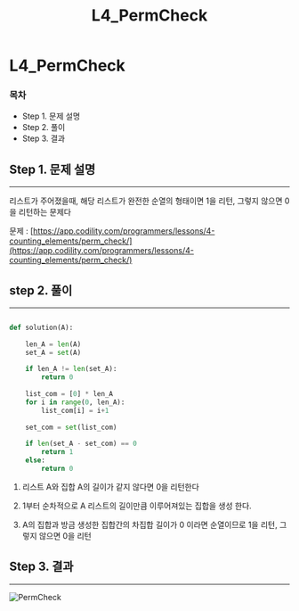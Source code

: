 ﻿---  
title:  "L4_PermCheck"  
  
categories:  
 - Codility
tags:  
 - Study, Codility
 
---

# L4_PermCheck
### 목차

-  Step 1. 문제 설명
-  Step 2. 풀이
-  Step 3. 결과

## Step 1. 문제 설명
---
리스트가 주어졌을때, 해당 리스트가 완전한 순열의 형태이면 1을 리턴, 그렇지 않으면 0을 리턴하는 문제다

문제 : 
[https://app.codility.com/programmers/lessons/4-counting_elements/perm_check/](https://app.codility.com/programmers/lessons/4-counting_elements/perm_check/)

## step 2. 풀이
---

```python

def solution(A):
  
    len_A = len(A)  
    set_A = set(A)  
  
    if len_A != len(set_A):  
        return 0  
  
    list_com = [0] * len_A  
    for i in range(0, len_A):  
        list_com[i] = i+1  
  
    set_com = set(list_com)  
  
    if len(set_A - set_com) == 0  
        return 1  
	else:  
        return 0

```

1. 리스트 A와 집합 A의 길이가 같지 않다면 0을 리턴한다

2. 1부터 순차적으로 A 리스트의 길이만큼 이루어져있는 집합을 생성
한다.

3.  A의 집합과 방금 생성한 집합간의 차집합 길이가 0 이라면 순열이므로 1을 리턴, 그렇지 않으면 0을 리턴

## Step 3. 결과
---

![PermCheck](https://user-images.githubusercontent.com/59912557/76541061-56c0ce80-64c6-11ea-83d8-b4b2b79264db.PNG)


